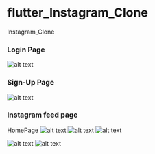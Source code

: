 # flutter_Instagram_Clone
Instagram_Clone

### Login Page
![alt text](https://github.com/Aayush-Basnet/flutter_Instagram_Clone/blob/903cde3cd56786b551a80c142144b643fb5678e5/Screenshots/Instagram_login_page.png)

### Sign-Up Page
![alt text](https://github.com/Aayush-Basnet/flutter_Instagram_Clone/blob/903cde3cd56786b551a80c142144b643fb5678e5/Screenshots/Instagram_signup_page.png)

### Instagram feed page
HomePage
![alt text](https://github.com/Aayush-Basnet/flutter_Instagram_Clone/blob/ab99d21dd82527a5d3417148f497b6250db914cd/Screenshots/Instagram_feed_page_1.png)
![alt text](https://github.com/Aayush-Basnet/flutter_Instagram_Clone/blob/ab99d21dd82527a5d3417148f497b6250db914cd/Screenshots/Instagram_feed_page_2.png)
![alt text](https://github.com/Aayush-Basnet/flutter_Instagram_Clone/blob/ab99d21dd82527a5d3417148f497b6250db914cd/Screenshots/Instagram_feed_page_3.png)

![alt text](https://github.com/Aayush-Basnet/flutter_Instagram_Clone/blob/c3745351e4f946b3f526cdf14178196270927947/Screenshots/Instagram_story_1.png)
![alt text](https://github.com/Aayush-Basnet/flutter_Instagram_Clone/blob/c3745351e4f946b3f526cdf14178196270927947/Screenshots/Instagram_story_2.png)
